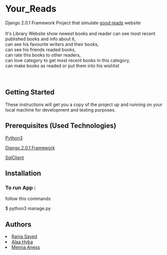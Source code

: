 # Your_Reads
Django 2.0.1 Framework Project that simulate <a href="https://www.goodreads.com/">good reads</a> website <br><br>
It's Library Website show newest books and reader 
can see most recent published books and info about it,<br>
can see his favourite writers and their books,<br>
can see his friends readed books,<br>
can rate this books to other readers,<br>
can love category to get most recent books in this category,<br>
can make books as readed or put them into his wishlist<br>
<br><br>

<h2>Getting Started</h2>
These instructions will get you a copy of the project up and running on your local machine for development and testing purposes.

<h2>Prerequisites (Used Technologies) </h2>
<a href="https://www.python.org/downloads/">Python3</a>

<a href="https://docs.djangoproject.com/en/2.0/">Django 2.0.1 Framework</a>

<a href="http://www.marinamele.com/taskbuster-django-tutorial/install-and-configure-mysql-for-django">SqlClient</a>

<h2>Installation</h2>

<h3>To run App :</h3> 

follow this commands

$ python3 manage.py

<h2>Authors</h2>
<li><a href="https://github.com/raniaSayed"> Rania Sayed </a></li>
<li><a href="https://github.com/alaahayba"> Alaa Hyba </a></li>
<li><a href="https://github.com/MennaAnees"> Menna Aness </a></li>

